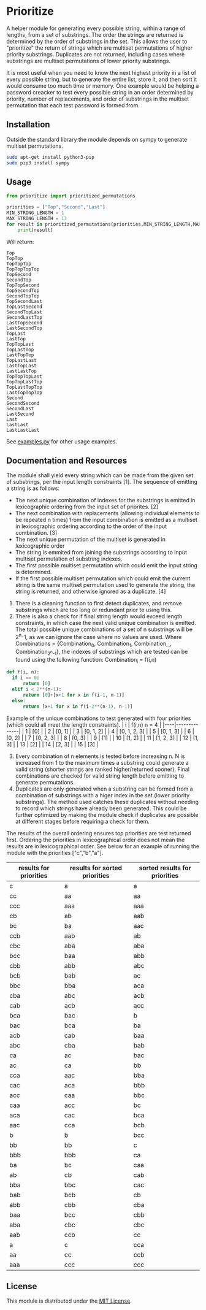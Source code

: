 # Prioritize
A helper module for generating every possible string, within a range of lengths, from a set of substrings.  The order the strings are returned is determined by the order of substrings in the set.  This allows the user to "prioritize" the return of strings which are multiset permutations of higher priority substrings. Duplicates are not returned, including cases where substrings are multiset permutations of lower priority substrings.

It is most useful when you need to know the next highest priority in a list of every possible string, but to generate the entire list, store it, and then sort it would consume too much time or memory.  One example would be helping a password creacker to test every possible string in an order determined by priority, number of replacements, and order of substrings in the multiset permutation that each test password is formed from.

## Installation
Outside the standard library the module depends on sympy to generate multiset permutations.
```sh
sudo apt-get install python3-pip
sudo pip3 install sympy
```

## Usage
```python
from prioritize import prioritized_permutations

priorities = ["Top","Second","Last"]
MIN_STRING_LENGTH = 1
MAX_STRING_LENGTH = 13
for result in prioritized_permutations(priorities,MIN_STRING_LENGTH,MAX_STRING_LENGTH):
    print(result)
```
Will return:
```
Top
TopTop
TopTopTop
TopTopTopTop
TopSecond
SecondTop
TopTopSecond
TopSecondTop
SecondTopTop
TopSecondLast
TopLastSecond
SecondTopLast
SecondLastTop
LastTopSecond
LastSecondTop
TopLast
LastTop
TopTopLast
TopLastTop
LastTopTop
TopLastLast
LastTopLast
LastLastTop
TopTopTopLast
TopTopLastTop
TopLastTopTop
LastTopTopTop
Second
SecondSecond
SecondLast
LastSecond
Last
LastLast
LastLastLast
```


See [examples.py](/examples.py) for other usage examples.

## Documentation and Resources
The module shall yield every string which can be made from the given set of substrings, per the input length constraints [1]. The sequence of emitting a string is as follows:
* The next unique combination of indexes for the substrings is emitted in lexicographic ordering from the input set of priorites. [2]
* The next combination with replacements (allowing individual elements to be repeated n times) from the input combination is emitted as a multiset in lexicographic ordering according to the order of the input combination. [3]
* The next unique permutation of the multiset is generated in lexicographic order
* The string is emmited from joining the substrings according to input multiset permutation of substring indexes.
* The first possible multiset permutation which could emit the input string is determined.
* If the first possible multiset permutation which could emit the current string is the same multiset permutation used to generate the string, the string is returned, and otherwise ignored as a duplicate. [4]


1. There is a cleaning function to first detect duplicates, and remove substrings which are too long or redundant prior to using this.  
2. There is also a check for if final string length would exceed length constraints, in which case the next valid unique combination is emitted. The total possible unique combinations of a set of n substrings will be 2<sup>n</sup>-1, as we can ignore the case where no values are used.
Where Combinations = {Combination<sub>0</sub>, Combination<sub>1</sub>, Combination<sub>...</sub>, Combination<sub>2<sup>n</sup>-1</sub>}, the indexes of substrings which are tested can be found using the following function: Combination<sub>i</sub> = f(i,n)
```python
def f(i, n):
  if i == 0:
      return [0]
  elif i < 2**(n-1):
      return [0]+[x+1 for x in f(i-1, n-1)]
  else:
      return [x+1 for x in f(i-2**(n-1), n-1)]
```
Example of the unique combinations to test generated with four priorities (which could all meet the length constraints).
| i  | f(i,n) n = 4 |
|----|--------------|
| 1  | [0]          |
| 2  | [0, 1]       |
| 3  | [0, 1, 2]    |
| 4  | [0, 1, 2, 3] |
| 5  | [0, 1, 3]    |
| 6  | [0, 2]       |
| 7  | [0, 2, 3]    |
| 8  | [0, 3]       |
| 9  | [1]          |
| 10 | [1, 2]       |
| 11 | [1, 2, 3]    |
| 12 | [1, 3]       |
| 13 | [2]          |
| 14 | [2, 3]       |
| 15 | [3]          |

3. Every combination of n elements is tested before increasing n.  N is increased from 1 to the maximum times a substring could generate a valid string (shorter strings are ranked higher/returned sooner).  Final combinations are checked for valid string length before emitting to generate permutations.
4. Duplicates are only generated when a substring can be formed from a combination of substrings with a higer index in the set (lower priority substrings). The method used catches these duplicates without needing to record which strings have already been generated. This could be further optimized by making the module check if duplicates are possible at different stages before requiring a check for them.

The results of the overall ordering ensures top priorities are test returned first.  Ordering the priorities in lexicographical order does not mean the results are in lexicographical order.  See below for an example of running the module with the priorities ["c","b","a"].

| results for priorities | results for sorted priorities | sorted results for priorities |
|------------------------|-------------------------------|-------------------------------|
| c                      | a                             | a                             |
| cc                     | aa                            | aa                            |
| ccc                    | aaa                           | aaa                           |
| cb                     | ab                            | aab                           |
| bc                     | ba                            | aac                           |
| ccb                    | aab                           | ab                            |
| cbc                    | aba                           | aba                           |
| bcc                    | baa                           | abb                           |
| cbb                    | abb                           | abc                           |
| bcb                    | bab                           | ac                            |
| bbc                    | bba                           | aca                           |
| cba                    | abc                           | acb                           |
| cab                    | acb                           | acc                           |
| bca                    | bac                           | b                             |
| bac                    | bca                           | ba                            |
| acb                    | cab                           | baa                           |
| abc                    | cba                           | bab                           |
| ca                     | ac                            | bac                           |
| ac                     | ca                            | bb                            |
| cca                    | aac                           | bba                           |
| cac                    | aca                           | bbb                           |
| acc                    | caa                           | bbc                           |
| caa                    | acc                           | bc                            |
| aca                    | cac                           | bca                           |
| aac                    | cca                           | bcb                           |
| b                      | b                             | bcc                           |
| bb                     | bb                            | c                             |
| bbb                    | bbb                           | ca                            |
| ba                     | bc                            | caa                           |
| ab                     | cb                            | cab                           |
| bba                    | bbc                           | cac                           |
| bab                    | bcb                           | cb                            |
| abb                    | cbb                           | cba                           |
| baa                    | bcc                           | cbb                           |
| aba                    | cbc                           | cbc                           |
| aab                    | ccb                           | cc                            |
| a                      | c                             | cca                           |
| aa                     | cc                            | ccb                           |
| aaa                    | ccc                           | ccc                           |

## License
This module is distributed under the [MIT License](/LICENSE).
